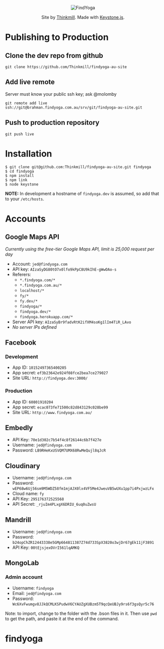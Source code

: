 <p align="center">
  <img alt="FindYoga" src="http://i.imgur.com/QLK2rH9.png">
</p>

<p align="center">
	Site by <a href="http://www.thinkmill.com.au">Thinkmill</a>. Made with <a href="http://keystonejs.com">Keystone.js</a>.
</p>


# Publishing to Production

## Clone the dev repo from github

	git clone https://github.com/Thinkmill/findyoga-au-site

## Add live remote

Server must know your public ssh key; ask @molomby

	git remote add live ssh://git@brahman.findyoga.com.au/srv/git/findyoga-au-site.git

## Push to production repository

	git push live


# Installation

	$ git clone git@github.com:Thinkmill/findyoga-au-site.git findyoga
	$ cd findyoga
	$ npm install
	$ npm link
	$ node keystone

**NOTE:** In development a hostname of `findyoga.dev` is assumed, so add that to your `/etc/hosts`.


# Accounts

## Google Maps API

*Currently using the free-tier Google Maps API, limit is 25,000 request per day*

- Account:			`jed@findyoga.com`
- API key:			`AIzaSyDG80tO7x0lfo9kPpC8U9kIhE-gWwOAo-s`
- Referers:
	- `*.findyoga.com/*`
	- `*.findyoga.com.au/*`
	- `localhost/*`
	- `fy/*`
	- `fy.dev/*`
	- `findyoga/*`
	- `findyoga.dev/*`
	- `findyoga.herokuapp.com/*`
- Server API key:	`AIzaSyBr9fadvRtK2ifXM4soKg1lIm4TiR_LAvo`
- *No server IPs defined*

## Facebook

### Development

 - App ID:		`10152497365400205`
 - App secret:	`ef3b23642e924f08fce2bea7ce279027`
 - Site URL:	`http://findyoga.dev:3000/`

### Production

 - App ID:		`60801910204`
 - App secret:	`ecac073fe71500c82d843129c028be99`
 - Site URL: 	`http://www.findyoga.com.au/`

## Embedly

- API Key:		`70e1d302c7b54f4c8f26144c6b7f427e`
- Username:		`jed@findyoga.com`
- Password:		`LB9RHeKxUSVQM7UMX68RwMeQujl8qJcR`

## Cloudinary

- Username:		`jed@findyoga.com`
- Password:		`wEP68w6Uj56sm9M5WDZ58fm1mjAJX0lx4VF5Me4JweuVB5wUXu1pp7i4PxjwzLFx`
- Cloud name:	`fy`
- API Key:		`295176372525568`
- API Secret:	`_rjuIm4PLxgX6DRIU_6uq0uZwsU`

## Mandrill

- Username:		`jed@findyoga.com`
- Password:		`b24opChZR12443338e5GMp664811387Z74d733SpX3820o3wjDr67gEk11jF3891`
- API Key:		`00tEjsjexOVrI561lqAMKQ`

## MongoLab

### Admin account

- Username:		`findyoga`
- Email:		`jed@findyoga.com`
- Password:		`Wc6XvFwumgv8JJkQCMLKSPudwV6CYAUZgXUBzm5T9qcQeUBJy9rs6f3gsQyr5c76`

Note: to import, change to the folder with the .bson files in it. Then use `pwd` to get the path, and paste it at the end of the command.
# findyoga
